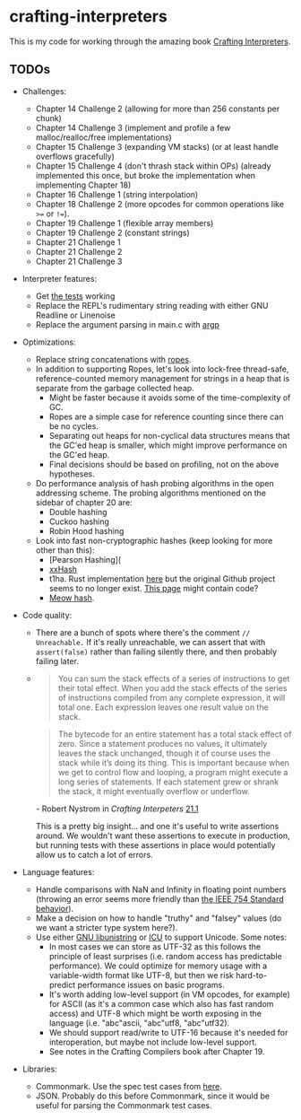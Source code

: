 # crafting-interpreters

This is my code for working through the amazing book [Crafting Interpreters](https://craftinginterpreters.com/).

## TODOs
* Challenges:
  - Chapter 14 Challenge 2 (allowing for more than 256 constants per chunk)
  - Chapter 14 Challenge 3 (implement and profile a few malloc/realloc/free implementations)
  - Chapter 15 Challenge 3 (expanding VM stacks) (or at least handle overflows gracefully)
  - Chapter 15 Challenge 4 (don't thrash stack within OPs) (already implemented this once, but broke the implementation when implementing Chapter 18)
  - Chapter 16 Challenge 1 (string interpolation)
  - Chapter 18 Challenge 2 (more opcodes for common operations like `>=` or `!=`).
  - Chapter 19 Challenge 1 (flexible array members)
  - Chapter 19 Challenge 2 (constant strings)
  - Chapter 21 Challenge 1
  - Chapter 21 Challenge 2
  - Chapter 21 Challenge 3
* Interpreter features:
  - Get [the tests](https://github.com/munificent/craftinginterpreters/tree/master/test) working
  - Replace the REPL's rudimentary string reading with either GNU Readline or Linenoise
  - Replace the argument parsing in main.c with [argp](https://www.gnu.org/software/libc/manual/html_node/Argp.html)
* Optimizations:
  - Replace string concatenations with [ropes](https://en.wikipedia.org/wiki/Rope_(data_structure)).
  - In addition to supporting Ropes, let's look into lock-free thread-safe, reference-counted memory management for strings in a heap that is
    separate from the garbage collected heap.
    * Might be faster because it avoids some of the time-complexity of GC.
    * Ropes are a simple case for reference counting since there can be no cycles.
    * Separating out heaps for non-cyclical data structures means that the GC'ed heap is smaller, which might improve performance on the GC'ed heap.
    * Final decisions should be based on profiling, not on the above hypotheses.
  - Do performance analysis of hash probing algorithms in the open addressing scheme. The probing algorithms mentioned on the sidebar of
    chapter 20 are:
    * Double hashing
    * Cuckoo hashing
    * Robin Hood hashing
  - Look into fast non-cryptographic hashes (keep looking for more other than this):
    * [Pearson Hashing](
    * [xxHash](https://cyan4973.github.io/xxHash/)
    * t1ha. Rust implementation [here](https://lib.rs/crates/t1ha) but the original Github project seems to no longer exist. [This page](https://github.com/rurban/smhasher) might contain code?
    * [Meow hash](https://github.com/cmuratori/meow_hash).
* Code quality:
  - There are a bunch of spots where there's the comment `// Unreachable.` If it's really unreachable, we can assert that with `assert(false)` rather than failing silently there, and then probably failing later.
  - > You can sum the stack effects of a series of instructions to get their total effect. When you add the stack effects of the series of instructions compiled from any complete expression, it will total one. Each expression leaves one result value on the stack.

    > The bytecode for an entire statement has a total stack effect of zero. Since a statement produces no values, it ultimately leaves the stack unchanged, though it of course uses the stack while it’s doing its thing. This is important because when we get to control flow and looping, a program might execute a long series of statements. If each statement grew or shrank the stack, it might eventually overflow or underflow.

    \- Robert Nystrom in *Crafting Interpeters* [21.1](https://craftinginterpreters.com/global-variables.html#statements)

    This is a pretty big insight... and one it's useful to write assertions
    around. We wouldn't want these assertions to execute in production, but
    running tests with these assertions in place would potentially allow us
    to catch a lot of errors.

* Language features:
  - Handle comparisons with NaN and Infinity in floating point numbers (throwing an error seems more friendly than
    [the IEEE 754 Standard behavior](https://en.wikipedia.org/wiki/IEEE_754)).
  - Make a decision on how to handle "truthy" and "falsey" values (do we want a stricter type system here?).
  - Use either [GNU libunistring](https://www.gnu.org/software/libunistring/) or [ICU](https://icu.unicode.org/) to support Unicode. Some notes:
    * In most cases we can store as UTF-32 as this follows the principle of least surprises (i.e. random access has predictable performance).
      We could optimize for memory usage with a variable-width format like UTF-8, but then we risk hard-to-predict performance issues on
      basic programs.
    * It's worth adding low-level support (in VM opcodes, for example) for ASCII (as it's a common case which also has fast random access) and UTF-8
      which might be worth exposing in the language (i.e. "abc"ascii, "abc"utf8, "abc"utf32).
    * We should support read/write to UTF-16 because it's needed for interoperation, but maybe not include low-level support.
    * See notes in the Crafting Compilers book after Chapter 19.
* Libraries:
  - Commonmark. Use the spec test cases from [here](https://spec.commonmark.org/).
  - JSON. Probably do this before Commonmark, since it would be useful for parsing the Commonmark test cases.
